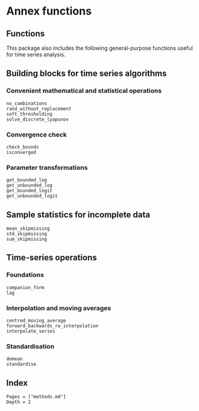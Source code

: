 # Annex functions

## Functions

This package also includes the following general-purpose functions useful for time series analysis.

## Building blocks for time series algorithms

### Convenient mathematical and statistical operations
```@docs
no_combinations
rand_without_replacement
soft_thresholding
solve_discrete_lyapunov
```

### Convergence check
```@docs
check_bounds
isconverged
```

### Parameter transformations
```@docs
get_bounded_log
get_unbounded_log
get_bounded_logit
get_unbounded_logit
```

## Sample statistics for incomplete data
```@docs
mean_skipmissing
std_skipmissing
sum_skipmissing
```

## Time-series operations

### Foundations
```@docs
companion_form
lag
```

### Interpolation and moving averages
```@docs
centred_moving_average
forward_backwards_rw_interpolation
interpolate_series
```

### Standardisation
```@docs
demean
standardise
```

## Index

```@index
Pages = ["methods.md"]
Depth = 2
```